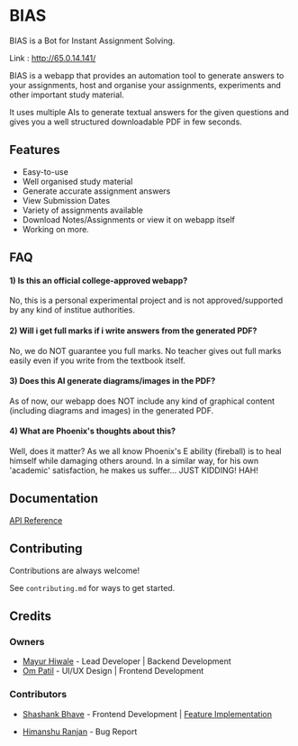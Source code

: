 
# BIAS

BIAS is a Bot for Instant Assignment Solving.


Link : http://65.0.14.141/

BIAS is a webapp that provides an automation tool to generate answers to your assignments, host and organise your assignments, experiments and other important study material.

It uses multiple AIs to generate textual answers for the given questions and gives you a well structured downloadable PDF in few seconds.



## Features

- Easy-to-use
- Well organised study material
- Generate accurate assignment answers
- View Submission Dates
- Variety of assignments available
- Download Notes/Assignments or view it on webapp itself
- Working on more.


## FAQ

#### 1) Is this an official college-approved webapp?

No, this is a personal experimental project and is not approved/supported by any kind of institue authorities.

#### 2) Will i get full marks if i write answers from the generated PDF?

No, we do NOT guarantee you full marks. No teacher gives out full marks easily even if you write from the textbook itself.

#### 3) Does this AI generate diagrams/images in the PDF?

As of now, our webapp does NOT include any kind of graphical content (including diagrams and images) in the generated PDF.

#### 4) What are Phoenix's thoughts about this?

Well, does it matter? As we all know Phoenix's E ability (fireball) is to heal himself while damaging others around. In a similar way, for his own 'academic' satisfaction, he makes us suffer... JUST KIDDING! HAH!



## Documentation

[API Reference](https://github.com/ISenseAura/Assignment-Buddy-API)



## Contributing

Contributions are always welcome!

See `contributing.md` for ways to get started.



## Credits

### Owners

- [Mayur Hiwale](https://www.github.com/isenseaura) - Lead Developer | Backend Development
- [Om Patil](https://www.github.com/potato-lulw) - UI/UX Design | Frontend Development

###  Contributors
- [Shashank Bhave](https://github.com/CAPTAINxNEMO) - Frontend Development | [Feature Implementation](https://github.com/potato-lulw/assignment-buddy/issues/6)

- [Himanshu Ranjan](https://www.github.com/RanjanH) - Bug Report

